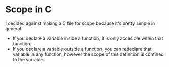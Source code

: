 # Scope in C
I decided against making a C file for scope because it's pretty simple in general.

- If you declare a variable inside a function, it is only accesible within that function.
- If you declare a variable outside a function, you can redeclare that variable in any function, however the scope of this definition is confined to the variable.